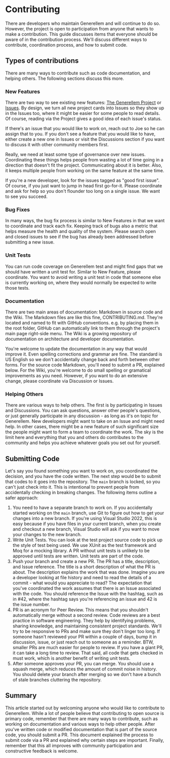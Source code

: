 # Contributing

There are developers who maintain Generellem and will continue to do so. However, the project is open to participation from anyone that wants to make a contribution. This guide discusses items that everyone should be aware of in the contribution process. We'll discuss different ways to contribute, coordination process, and how to submit code.

## Types of contributions

There are many ways to contribute such as code documentation, and helping others. The following sections discuss this more.

### New Features

There are two way to see existing new features: [The Generellem Project](https://github.com/users/generellem/projects/2) or [Issues](https://github.com/generellem/generellem/issues). By design, we turn all new project cards into Issues so they show up in the Issues too, where it might be easier for some people to read details. Of course, reading via the Project gives a good idea of each issue's status.

If there's an issue that you would like to work on, reach out to Joe so he can assign that to you. If you don't see a feature that you would like to have, either create a new one in Issues or visit the Discussions section if you want to discuss it with other community members first.

Really, we need at least some type of governance over new issues. Coordinating these things helps people from wasting a lot of time going in a direction that doesn't fit the project. Communicating about it is better. Also, it keeps multiple people from working on the same feature at the same time.

If you're a new developer, look for the issues tagged as "good first issue". Of course, if you just want to jump in head first go-for-it. Please coordinate and ask for help so you don't flounder too long on a single issue. We want to see you succeed.

### Bug Fixes

In many ways, the bug fix process is similar to New Features in that we want to coordinate and track each fix. Keeping track of bugs also a metric that helps measure the health and quality of the system. Please search open and closed issues to see if the bug has already been addressed before submitting a new issue.

### Unit Tests

You can run code coverage on Generellem test and might find gaps that we should have written a unit test for. Similar to New Feature, please coordinate. You want to avoid writing a unit test in code that someone else is currently working on, where they would normally be expected to write those tests.

### Documentation

There are two main areas of documentation: Markdown in source code and the Wiki. The Markdown files are like this fine, CONTRIBUTING.md. They're located and named to fit with GitHub conventions. e.g. by placing them in the root folder, GitHub can automatically link to them through the project's main page right-side menu. The Wiki is a growing repository of documentation on architecture and developer documentation.

You're welcome to update the documentation in any way that would improve it. Even spelling corrections and grammar are fine. The standard is US English so we don't accidentally change back and forth between other forms. For the source code Markdown, you'll need to submit a PR, explained below. For the Wiki, you're welcome to do small spelling or gramatical improvements as you need. However, if you want to do an extensive change, please coordinate via Discussion or Issues.

### Helping Others

There are various ways to help others. The first is by participating in Issues and Discussions. You can ask questions, answer other people's questions, or just generally participate in any discussion - as long as it's on topic for Generellem. New developers might want to take on an Issue and might need help. In other cases, there might be a new feature of such significant size the people might want to form a team to coordinate the work. The sky is the limit here and everything that you and others do contributes to the community and helps you achieve whatever goals you set out for yourself.

## Submitting Code

Let's say you found something you want to work on, you coordinated the decision, and you have the code written. The next step would be to submit that codes to it goes into the repository. The `main` branch is locked, so you can't just check into it. This is intentional to prevent people from accidentally checking in breaking changes. The following items outline a safer approach:

1. You need to have a separate branch to work on. If you accidentally started working on the `main` branch, use Git to figure out how to get your changes into a new branch. If you're using Visual Studio 2022, this is easy because if you have files in your current branch, when you create and checkout a new branch, Visual Studio will ask if you want to move your changes to the new branch.
2. Write Unit Tests. You can look at the test project source code to pick up the style of test being used. We use XUnit as the test framework and Moq for a mocking library. A PR without unit tests is unlikely to be approved until tests are written. Unit tests are part of the code.
3. Push your branch and create a new PR. The PR has a title, description, and Issue reference. The title is a short description of what the PR is about. The description explains the work that was done. Imagine you are a developer looking at file history and need to read the details of a commit - what would you appreciate to read? The expectation that you've coordinated the work assumes that there is an Issue associated with the code. You should reference the Issue with the hashtag, such as in #42, where the hashtag says you're referencing an issue and 42 is the issue number.
4. PR is an acronym for Peer Review. This means that you shouldn't automatically merge without a second review. Code reviews are a best practice in software engineering. They help by identifying problems, sharing knowledge, and maintaining consistent project standards. We'll try to be responsive to PRs and make sure they don't linger too long. If someone hasn't reviewed your PR within a couple of days, bump it in discussion, issue, or just reach out to someone as a reminder. BTW, smaller PRs are much easier for people to review. If you have a giant PR, it can take a long time to review. That said, all code that gets checked in must work, which is another benefit of writing unit tests.
5. After someone approves your PR, you can merge. You should use a squash merge, which reduces the amount of commit noise in history. You should delete your branch after merging so we don't have a bunch of stale branches cluttering the repository.

## Summary

This article started out by welcoming anyone who would like to contribute to Generellem. While a lot of people believe that contributing to open source is primary code, remember that there are many ways to contribute, such as working on documentation and various ways to help other people. After you've written code or modified documentation that is part of the source code, you should submit a PR. This document explained the process to submit code via a PR and explained why certain steps are important. Finally, remember that this all improves with community participation and constructive feedback is welcome.
